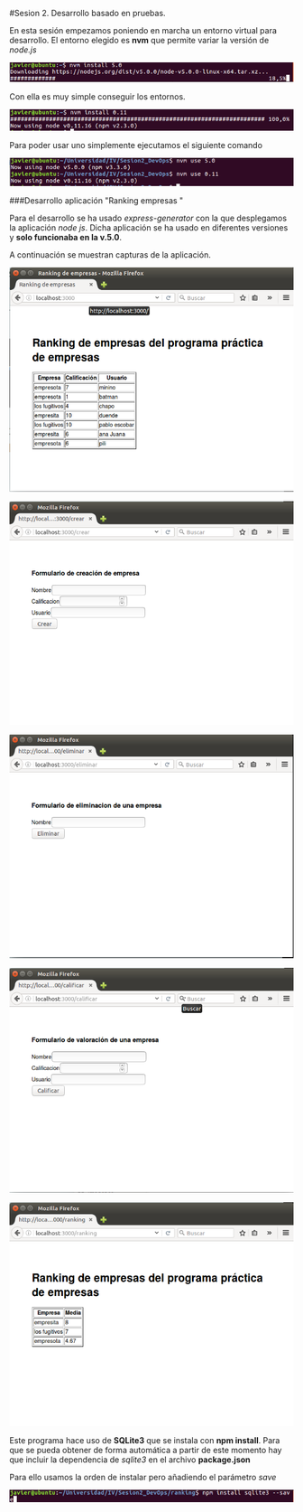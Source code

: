 #Sesion 2. Desarrollo basado en pruebas.

En esta sesión empezamos poniendo en marcha un entorno virtual para desarrollo. El entorno elegido es **nvm** que permite variar la versión de *node.js*

![](imgs/nvm.png)

Con ella es muy simple conseguir los entornos.

![](imgs/nvm2.png)

Para poder usar uno simplemente ejecutamos el siguiente comando

![](imgs/nvm3.png)


###Desarrollo aplicación "Ranking empresas "

Para el desarrollo se ha usado *express-generator* con la que desplegamos la aplicación *node js*. Dicha aplicación se ha usado en diferentes versiones y **solo funcionaba en la v.5.0**.


A continuación se muestran capturas de la aplicación.

![](imgs/app1.png)

![](imgs/app2.png)

![](imgs/app3.png)

![](imgs/app4.png)

![](imgs/app5.png)

Este programa hace uso de **SQLite3** que se instala con **npm install**. Para que se pueda obtener de forma automática a partir de este momento hay que incluir la dependencia de *sqlite3* en el archivo **package.json**

Para ello usamos la orden de instalar pero añadiendo el parámetro *save*

![](imgs/package1.png)
